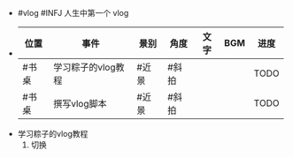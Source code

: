 - #vlog #INFJ 人生中第一个 vlog
- |位置|事件|景别|角度|文字|BGM|进度|
  |--|--|--|--|--|--|--|
  |#书桌|学习粽子的vlog教程|#近景|#斜拍|||TODO|
  |#书桌|撰写vlog脚本|#近景|#斜拍|||TODO|
- 学习粽子的vlog教程
  1. 切换